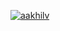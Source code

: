 [![aakhilv](![twitter](https://user-images.githubusercontent.com/65052071/116831895-b91bd900-ab77-11eb-8cae-cc0f1b260ee0.png)
)](https://aakhilv.github.io)
